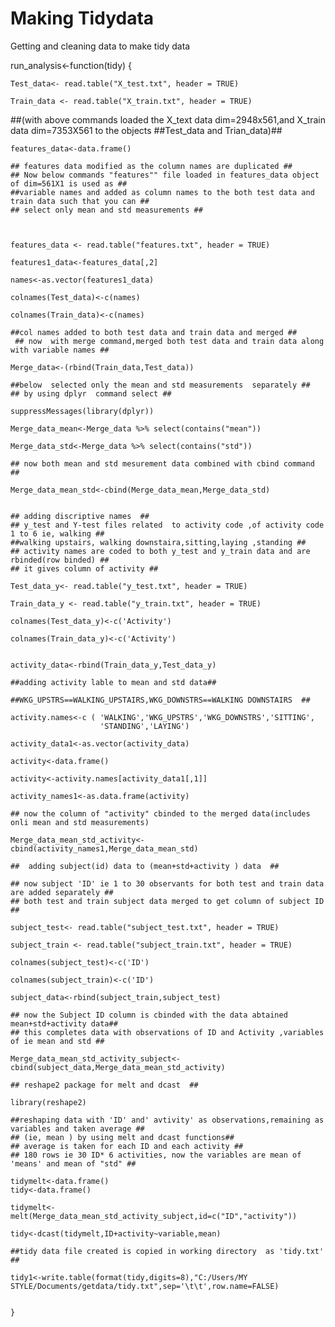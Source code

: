 # Making Tidydata
Getting and cleaning data to make tidy data

run_analysis<-function(tidy) {
    
    Test_data<- read.table("X_test.txt", header = TRUE) 
    
    Train_data <- read.table("X_train.txt", header = TRUE) 
    
   ##(with above commands loaded the X_text data dim=2948x561,and X_train data dim=7353X561 to the objects ##Test_data and Trian_data)##
     
    features_data<-data.frame()
    
    ## features data modified as the column names are duplicated ##
    ## Now below commands "features"" file loaded in features_data object of dim=561X1 is used as ##
    ##variable names and added as column names to the both test data and train data such that you can ## 
    ## select only mean and std measurements ##
    
    
    
    features_data <- read.table("features.txt", header = TRUE)
    
    features1_data<-features_data[,2]
    
    names<-as.vector(features1_data)
    
    colnames(Test_data)<-c(names)
    
    colnames(Train_data)<-c(names)
    
    ##col names added to both test data and train data and merged ##
     ## now  with merge command,merged both test data and train data along with variable names ##
    
    Merge_data<-(rbind(Train_data,Test_data))
    
    ##below  selected only the mean and std measurements  separately ##
    ## by using dplyr  command select ##
    
    suppressMessages(library(dplyr))
    
    Merge_data_mean<-Merge_data %>% select(contains("mean"))
    
    Merge_data_std<-Merge_data %>% select(contains("std"))
    
    ## now both mean and std mesurement data combined with cbind command ##
    
    Merge_data_mean_std<-cbind(Merge_data_mean,Merge_data_std)
    
    
    ## adding discriptive names  ##
    ## y_test and Y-test files related  to activity code ,of activity code 1 to 6 ie, walking ##
    ##walking upstairs, walking downstaira,sitting,laying ,standing ##
    ## activity names are coded to both y_test and y_train data and are rbinded(row binded) ##
    ## it gives column of activity ##
    
    Test_data_y<- read.table("y_test.txt", header = TRUE)
    
    Train_data_y <- read.table("y_train.txt", header = TRUE) 
    
    colnames(Test_data_y)<-c('Activity')
    
    colnames(Train_data_y)<-c('Activity')
    
    
    activity_data<-rbind(Train_data_y,Test_data_y)
    
    ##adding activity lable to mean and std data##
    
    ##WKG_UPSTRS==WALKING_UPSTAIRS,WKG_DOWNSTRS==WALKING DOWNSTAIRS  ##
    
    activity.names<-c ( 'WALKING','WKG_UPSTRS','WKG_DOWNSTRS','SITTING',          
                        'STANDING','LAYING')
    
    activity_data1<-as.vector(activity_data)
    
    activity<-data.frame()
    
    activity<-activity.names[activity_data1[,1]]
    
    activity_names1<-as.data.frame(activity)
    
    ## now the column of "activity" cbinded to the merged data(includes onli mean and std measurements)
    
    Merge_data_mean_std_activity<-cbind(activity_names1,Merge_data_mean_std)
    
    ##  adding subject(id) data to (mean+std+activity ) data  ##
    
    ## now subject 'ID' ie 1 to 30 observants for both test and train data are added separately ##
    ## both test and train subject data merged to get column of subject ID ##
    
    subject_test<- read.table("subject_test.txt", header = TRUE)
    
    subject_train <- read.table("subject_train.txt", header = TRUE)
    
    colnames(subject_test)<-c('ID')
    
    colnames(subject_train)<-c('ID')
    
    subject_data<-rbind(subject_train,subject_test)
    
    ## now the Subject ID column is cbinded with the data abtained mean+std+activity data##
    ## this completes data with observations of ID and Activity ,variables of ie mean and std ##
    
    Merge_data_mean_std_activity_subject<-cbind(subject_data,Merge_data_mean_std_activity)
    
    ## reshape2 package for melt and dcast  ## 
    
    library(reshape2)
    
    ##reshaping data with 'ID' and' avtivity' as observations,remaining as variables and taken average ##
    ## (ie, mean ) by using melt and dcast functions##
    ## average is taken for each ID and each activity ##
    ## 180 rows ie 30 ID* 6 activities, now the variables are mean of 'means' and mean of "std" ##
    
    tidymelt<-data.frame()
    tidy<-data.frame()
    
    tidymelt<-melt(Merge_data_mean_std_activity_subject,id=c("ID","activity"))
    
    tidy<-dcast(tidymelt,ID+activity~variable,mean)
    
    ##tidy data file created is copied in working directory  as 'tidy.txt' ##
    
    tidy1<-write.table(format(tidy,digits=8),"C:/Users/MY STYLE/Documents/getdata/tidy.txt",sep='\t\t',row.name=FALSE)
    
    
    }





